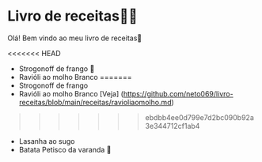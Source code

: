 # Livro de receitas:man_cook:

Olá! Bem vindo ao meu livro de receitas:wave:

<<<<<<< HEAD
- Strogonoff de frango :chicken:
- Ravióli ao molho Branco 
=======
- Strogonoff de frango 
- Ravióli ao molho Branco [Veja] (https://github.com/neto069/livro-receitas/blob/main/receitas/ravioliaomolho.md)
>>>>>>> ebdbb4ee0d799e7d2bc090b92a3e344712cf1ab4
- Lasanha ao sugo
- Batata Petisco da varanda :sweet_potato:

